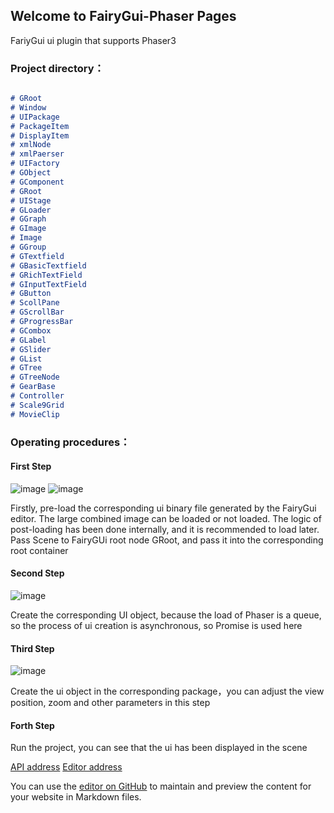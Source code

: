 ## Welcome to FairyGui-Phaser Pages

FariyGui ui plugin that supports Phaser3

### Project directory：


```markdown

# GRoot
# Window
# UIPackage
# PackageItem
# DisplayItem
# xmlNode
# xmlPaerser
# UIFactory
# GObject
# GComponent
# GRoot
# UIStage
# GLoader
# GGraph
# GImage
# Image
# GGroup
# GTextfield
# GBasicTextfield
# GRichTextField
# GInputTextField
# GButton
# ScollPane
# GScrollBar
# GProgressBar
# GCombox
# GLabel
# GSlider
# GList
# GTree
# GTreeNode
# GearBase
# Controller
# Scale9Grid
# MovieClip
```

### Operating procedures：
#### First Step
![image](https://user-images.githubusercontent.com/18412751/144263975-3b6b42e4-be34-4341-943c-5e851b99e233.png)
![image](https://user-images.githubusercontent.com/18412751/144263344-fee9c7a4-701f-4908-a384-cbb7b1682dfe.png)

Firstly, pre-load the corresponding ui binary file generated by the FairyGui editor. The large combined image can be loaded or not loaded. The logic of post-loading has been done internally, and it is recommended to load later.
Pass Scene to FairyGUi root node GRoot, and pass it into the corresponding root container

#### Second Step
![image](https://user-images.githubusercontent.com/18412751/144263621-f0ae378c-37fd-4499-9b9d-3e21d4717bcd.png)

Create the corresponding UI object, because the load of Phaser is a queue, so the process of ui creation is asynchronous, so Promise is used here

#### Third Step
![image](https://user-images.githubusercontent.com/18412751/144264408-3f95341c-fabc-4ac9-acf6-899990356674.png)

Create the ui object in the corresponding package，you can adjust the view position, zoom and other parameters in this step

#### Forth Step

Run the project, you can see that the ui has been displayed in the scene

[API address](https://www.fairygui.com/learn)
[Editor address](https://www.fairygui.com/download)

You can use the [editor on GitHub](https://github.com/ApowoGames/FairyGUI-Phaser/edit/dev/docs/index.md) to maintain and preview the content for your website in Markdown files.
